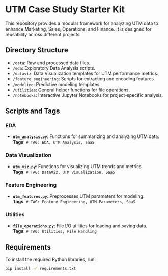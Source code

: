# UTM Case Study Starter Kit

This repository provides a modular framework for analyzing UTM data to enhance Marketing, Sales, Operations, and Finance. It is designed for reusability across different projects.

## Directory Structure

- `/data`: Raw and processed data files.
- `/eda`: Exploratory Data Analysis scripts.
- `/dataviz`: Data Visualization templates for UTM performance metrics.
- `/feature_engineering`: Scripts for extracting and encoding features.
- `/modeling`: Predictive modeling templates.
- `/utilities`: General helper functions for file operations.
- `/notebooks`: Interactive Jupyter Notebooks for project-specific analysis.

## Scripts and Tags

### EDA

- **`utm_analysis.py`**: Functions for summarizing and analyzing UTM data.  
  **Tags**: `# TAG: EDA, UTM Analysis, SaaS`

### Data Visualization

- **`utm_viz.py`**: Functions for visualizing UTM trends and metrics.  
  **Tags**: `# TAG: DataViz, UTM Visualization, SaaS`

### Feature Engineering

- **`utm_features.py`**: Preprocesses UTM parameters for modeling.  
  **Tags**: `# TAG: Feature Engineering, UTM Parameters, SaaS`

### Utilities

- **`file_operations.py`**: File I/O utilities for loading and saving data.  
  **Tags**: `# TAG: Utilities, File Handling`

## Requirements

To install the required Python libraries, run:

```bash
pip install -r requirements.txt
```
